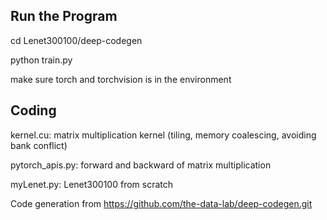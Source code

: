 ## Run the Program

cd Lenet300100/deep-codegen

python train.py

make sure torch and torchvision is in the environment

## Coding

kernel.cu: matrix multiplication kernel (tiling, memory coalescing, avoiding bank conflict)

pytorch_apis.py: forward and backward of matrix multiplication

<!-- myLinear.py: Linear (using kaiming init) -->

myLenet.py: Lenet300100 from scratch

Code generation from https://github.com/the-data-lab/deep-codegen.git
